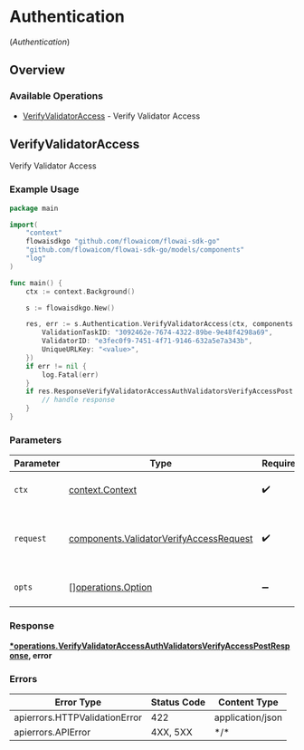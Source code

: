 # Authentication
(*Authentication*)

## Overview

### Available Operations

* [VerifyValidatorAccess](#verifyvalidatoraccess) - Verify Validator Access

## VerifyValidatorAccess

Verify Validator Access

### Example Usage

```go
package main

import(
	"context"
	flowaisdkgo "github.com/flowaicom/flowai-sdk-go"
	"github.com/flowaicom/flowai-sdk-go/models/components"
	"log"
)

func main() {
    ctx := context.Background()

    s := flowaisdkgo.New()

    res, err := s.Authentication.VerifyValidatorAccess(ctx, components.ValidatorVerifyAccessRequest{
        ValidationTaskID: "3092462e-7674-4322-89be-9e48f4298a69",
        ValidatorID: "e3fec0f9-7451-4f71-9146-632a5e7a343b",
        UniqueURLKey: "<value>",
    })
    if err != nil {
        log.Fatal(err)
    }
    if res.ResponseVerifyValidatorAccessAuthValidatorsVerifyAccessPost != nil {
        // handle response
    }
}
```

### Parameters

| Parameter                                                                                          | Type                                                                                               | Required                                                                                           | Description                                                                                        |
| -------------------------------------------------------------------------------------------------- | -------------------------------------------------------------------------------------------------- | -------------------------------------------------------------------------------------------------- | -------------------------------------------------------------------------------------------------- |
| `ctx`                                                                                              | [context.Context](https://pkg.go.dev/context#Context)                                              | :heavy_check_mark:                                                                                 | The context to use for the request.                                                                |
| `request`                                                                                          | [components.ValidatorVerifyAccessRequest](../../models/components/validatorverifyaccessrequest.md) | :heavy_check_mark:                                                                                 | The request object to use for the request.                                                         |
| `opts`                                                                                             | [][operations.Option](../../models/operations/option.md)                                           | :heavy_minus_sign:                                                                                 | The options for this request.                                                                      |

### Response

**[*operations.VerifyValidatorAccessAuthValidatorsVerifyAccessPostResponse](../../models/operations/verifyvalidatoraccessauthvalidatorsverifyaccesspostresponse.md), error**

### Errors

| Error Type                    | Status Code                   | Content Type                  |
| ----------------------------- | ----------------------------- | ----------------------------- |
| apierrors.HTTPValidationError | 422                           | application/json              |
| apierrors.APIError            | 4XX, 5XX                      | \*/\*                         |